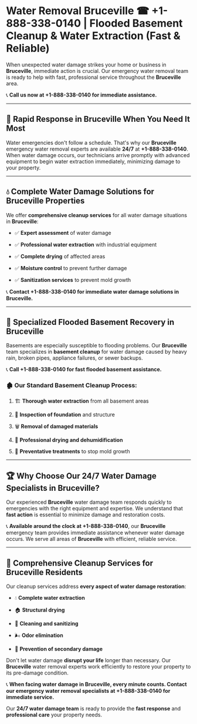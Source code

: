 # Water Removal Bruceville ☎ +1-888-338-0140 | Flooded Basement Cleanup & Water Extraction (Fast & Reliable)

When unexpected water damage strikes your home or business in **Bruceville**, immediate action is crucial. Our emergency water removal team is ready to help with fast, professional service throughout the **Bruceville** area. 

📞 **Call us now at +1-888-338-0140 for immediate assistance.**
---
## 🚀 Rapid Response in Bruceville When You Need It Most
Water emergencies don't follow a schedule. That's why our **Bruceville** emergency water removal experts are available **24/7** at **+1-888-338-0140**. When water damage occurs, our technicians arrive promptly with advanced equipment to begin water extraction immediately, minimizing damage to your property.
---
## 💧 Complete Water Damage Solutions for Bruceville Properties
We offer **comprehensive cleanup services** for all water damage situations in **Bruceville**:
- ✅ **Expert assessment** of water damage  
- ✅ **Professional water extraction** with industrial equipment  
- ✅ **Complete drying** of affected areas  
- ✅ **Moisture control** to prevent further damage  
- ✅ **Sanitization services** to prevent mold growth  
📞 **Contact +1-888-338-0140 for immediate water damage solutions in Bruceville.**
---
## 🌊 Specialized Flooded Basement Recovery in Bruceville
Basements are especially susceptible to flooding problems. Our **Bruceville** team specializes in **basement cleanup** for water damage caused by heavy rain, broken pipes, appliance failures, or sewer backups. 
📞 **Call +1-888-338-0140 for fast flooded basement assistance.**
### 🏚️ Our Standard Basement Cleanup Process:
1. 🏗️ **Thorough water extraction** from all basement areas  
2. 🔎 **Inspection of foundation** and structure  
3. 🗑️ **Removal of damaged materials**  
4. 💨 **Professional drying and dehumidification**  
5. 🚫 **Preventative treatments** to stop mold growth  
---
## 🏆 Why Choose Our 24/7 Water Damage Specialists in Bruceville?
Our experienced **Bruceville** water damage team responds quickly to emergencies with the right equipment and expertise. We understand that **fast action** is essential to minimize damage and restoration costs.
📞 **Available around the clock at +1-888-338-0140**, our **Bruceville** emergency team provides immediate assistance whenever water damage occurs. We serve all areas of **Bruceville** with efficient, reliable service.
---
## 🧹 Comprehensive Cleanup Services for Bruceville Residents
Our cleanup services address **every aspect of water damage restoration**:
- 💧 **Complete water extraction**  
- 🏠 **Structural drying**  
- 🧼 **Cleaning and sanitizing**  
- 🌬️ **Odor elimination**  
- 🚫 **Prevention of secondary damage**  
Don't let water damage **disrupt your life** longer than necessary. Our **Bruceville** water removal experts work efficiently to restore your property to its pre-damage condition.
📞 **When facing water damage in Bruceville, every minute counts. Contact our emergency water removal specialists at +1-888-338-0140 for immediate service.**
Our **24/7 water damage team** is ready to provide the **fast response** and **professional care** your property needs.
